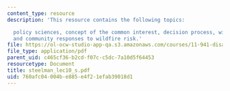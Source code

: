 ```yaml
---
content_type: resource
description: 'This resource contains the following topics:

  policy sciences, concept of the common interest, decision process, wildfire problem,
  and community responses to wildfire risk.'
file: https://ol-ocw-studio-app-qa.s3.amazonaws.com/courses/11-941-disaster-vulnerability-and-resilience-spring-2005/760afc04004be885e4f21efab39018d1_steelman_lec10_s.pdf
file_type: application/pdf
parent_uid: c465cf36-b2cd-f07c-c5dc-7a10d5f64453
resourcetype: Document
title: steelman_lec10_s.pdf
uid: 760afc04-004b-e885-e4f2-1efab39018d1
---
```

